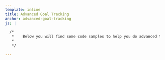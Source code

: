 ```yaml
---
template: inline
title: Advanced Goal Tracking
anchor: advanced-goal-tracking
js: |

  /*
   *	Below you will find some code samples to help you do advanced targeting.
   *
   */

---
```


